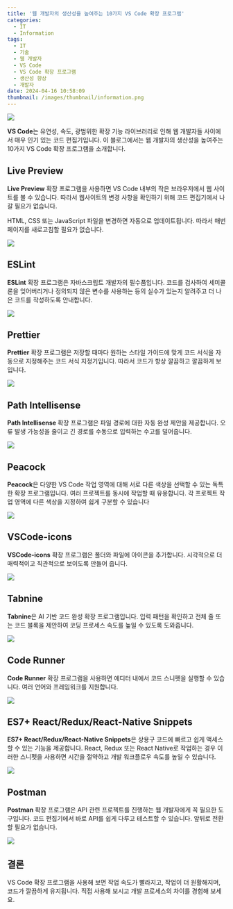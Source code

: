```yaml
---
title: '웹 개발자의 생산성을 높여주는 10가지 VS Code 확장 프로그램'
categories:
  - IT
  - Information
tags:
  - IT
  - 기술
  - 웹 개발자
  - VS Code
  - VS Code 확장 프로그램
  - 생산성 향상
  - 개발자
date: 2024-04-16 10:58:09
thumbnail: /images/thumbnail/information.png
---
```


![](/images/header/info-13.png)

**VS Code**는 유연성, 속도, 광범위한 확장 기능 라이브러리로 인해 웹 개발자들 사이에서 매우 인기 있는 코드 편집기입니다. 이 블로그에서는 웹 개발자의 생산성을 높여주는 10가지 VS Code 확장 프로그램을 소개합니다.

## Live Preview

**Live Preview** 확장 프로그램을 사용하면 VS Code 내부의 작은 브라우저에서 웹 사이트를 볼 수 있습니다. 따라서 웹사이트의 변경 사항을 확인하기 위해 코드 편집기에서 나갈 필요가 없습니다.

HTML, CSS 또는 JavaScript 파일을 변경하면 자동으로 업데이트됩니다. 따라서 매번 페이지를 새로고침할 필요가 없습니다.

![](/images/header/info-13_1.png)

## ESLint

**ESLint** 확장 프로그램은 자바스크립트 개발자의 필수품입니다. 코드를 검사하여 세미콜론을 잊어버리거나 정의되지 않은 변수를 사용하는 등의 실수가 있는지 알려주고 더 나은 코드를 작성하도록 안내합니다.

![](/images/header/info-13_2.png)

## Prettier

**Prettier** 확장 프로그램은 저장할 때마다 원하는 스타일 가이드에 맞게 코드 서식을 자동으로 지정해주는 코드 서식 지정기입니다. 따라서 코드가 항상 깔끔하고 깔끔하게 보입니다.

![](/images/header/info-13_3.png)

## Path Intellisense

**Path Intellisense** 확장 프로그램은 파일 경로에 대한 자동 완성 제안을 제공합니다. 오류 발생 가능성을 줄이고 긴 경로를 수동으로 입력하는 수고를 덜어줍니다.

![](/images/header/info-13_4.png)

## Peacock

**Peacock**은 다양한 VS Code 작업 영역에 대해 서로 다른 색상을 선택할 수 있는 독특한 확장 프로그램입니다. 여러 프로젝트를 동시에 작업할 때 유용합니다. 각 프로젝트 작업 영역에 다른 색상을 지정하여 쉽게 구분할 수 있습니다

![](/images/header/info-13_5.png)

## VSCode-icons

**VSCode-icons** 확장 프로그램은 폴더와 파일에 아이콘을 추가합니다. 시각적으로 더 매력적이고 직관적으로 보이도록 만들어 줍니다.

![](/images/header/info-13_6.png)

## Tabnine

**Tabnine**은 AI 기반 코드 완성 확장 프로그램입니다. 입력 패턴을 확인하고 전체 줄 또는 코드 블록을 제안하여 코딩 프로세스 속도를 높일 수 있도록 도와줍니다.

![](/images/header/info-13_7.png)

## Code Runner

**Code Runner** 확장 프로그램을 사용하면 에디터 내에서 코드 스니펫을 실행할 수 있습니다. 여러 언어와 프레임워크를 지원합니다.

![](/images/header/info-13_8.png)

## ES7+ React/Redux/React-Native Snippets

**ES7+ React/Redux/React-Native Snippets**은 상용구 코드에 빠르고 쉽게 액세스할 수 있는 기능을 제공합니다. React, Redux 또는 React Native로 작업하는 경우 이러한 스니펫을 사용하면 시간을 절약하고 개발 워크플로우 속도를 높일 수 있습니다.

![](/images/header/info-13_9.png)

## Postman

**Postman** 확장 프로그램은 API 관련 프로젝트를 진행하는 웹 개발자에게 꼭 필요한 도구입니다. 코드 편집기에서 바로 API를 쉽게 다루고 테스트할 수 있습니다. 앞뒤로 전환할 필요가 없습니다.

![](/images/header/info-13_10.png)

## 결론

VS Code 확장 프로그램을 사용해 보면 작업 속도가 빨라지고, 작업이 더 원활해지며, 코드가 깔끔하게 유지됩니다. 직접 사용해 보시고 개발 프로세스의 차이를 경험해 보세요.
